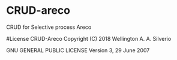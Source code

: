 # CRUD-areco
CRUD for Selective process Areco

#License
CRUD-Areco  Copyright (C) 2018  Wellington A. A. Silverio

GNU GENERAL PUBLIC LICENSE
Version 3, 29 June 2007